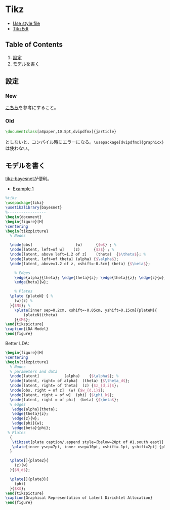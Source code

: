 # Tikz
* [Use style file](https://github.com/Shusei-E/tikz-bayesnet)
* [TikzEdt](http://www.tikzedt.org/)


## Table of Contents
1. [設定](#設定)
2. [モデルを書く](#モデルを書く)


## 設定
### New
[こちら](https://github.com/Shusei-E/Code_Tips/blob/master/Latex-Beamer/Latex.md#tikzでゲームツリー)を参考にすること。

### Old
```tex
\documentclass[a4paper,10.5pt,dvipdfmx]{jarticle}
```
としないと、コンパイル時にエラーになる。`\usepackage[dvipdfmx]{graphicx}`は使わない。

## モデルを書く
[tikz-bayesnet](https://github.com/jluttine/tikz-bayesnet)が便利。
* [Example 1](https://github.com/Shusei-E/Code_Tips/blob/master/Latex-Beamer/Examples/bayesnet.tex)

```tex
%tikz
\usepackage{tikz}
\usetikzlibrary{bayesnet}
%-----------------
\begin{document}
\begin{figure}[H]
\centering
\begin{tikzpicture}
  % Nodes

  \node[obs]                   (w)      {$w$} ; %
  \node[latent, left=of w]    (z)      {$z$} ; %
  \node[latent, above left=1.2 of z]    (theta)  {$\theta$}; %
  \node[latent, left=of theta] (alpha) {$\alpha$};
  \node[latent, above=1.2 of z, xshift=-0.5cm] (beta) {$\beta$};

	% Edges
	\edge{alpha}{theta}; \edge{theta}{z}; \edge{theta}{z}; \edge{z}{w}; 
	\edge{beta}{w};

	% Plates
  \plate {plateN} { %
    (w)(z) %
  }{$N$}; %
	\plate[inner sep=0.2cm, xshift=-0.05cm, yshift=0.15cm]{plateM}{
		(plateN)(theta)
	}{$M$};
\end{tikzpicture}
\caption{LDA Model}
\end{figure}
```
Better LDA:
```tex
\begin{figure}[H]
\centering
\begin{tikzpicture}
  % Nodes
  % parameters and data
  \node[latent]           (alpha)    {$\alpha$}; %
  \node[latent, right= of alpha]  (theta) {$\theta_d$};
  \node[latent, right= of theta]  (z) {$z_{d,i}$};
  \node[obs, right = of z]  (w) {$w_{d,i}$};
  \node[latent, right = of w]  (phi) {$\phi_k$};
  \node[latent, right = of phi]  (beta) {$\beta$};
  % edges
   \edge{alpha}{theta};
   \edge{theta}{z};
   \edge{z}{w};
   \edge{phi}{w};
   \edge{beta}{phi};
 % Plates
  {
   \tikzset{plate caption/.append style={below=20pt of #1.south east}}
   \plate[inner ysep=7pt, inner xsep=10pt, xshift=-1pt, yshift=2pt] {plate1} {(theta)(z)(w)} {$D$};
  }

  \plate[]{plate2}{
    (z)(w)
  }{$N_d$};

  \plate[]{plate3}{
    (phi)
  }{$K$};
\end{tikzpicture}
\caption{Graphical Representation of Latent Dirichlet Allocation}
\end{figure}
```
